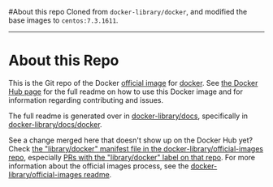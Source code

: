 #About this repo
Cloned from `docker-library/docker`, and modified the base images to `centos:7.3.1611`.

-------------------------------------------------------------------------------------

# About this Repo

This is the Git repo of the Docker [official image](https://docs.docker.com/docker-hub/official_repos/) for [docker](https://registry.hub.docker.com/_/docker/). See [the Docker Hub page](https://registry.hub.docker.com/_/docker/) for the full readme on how to use this Docker image and for information regarding contributing and issues.

The full readme is generated over in [docker-library/docs](https://github.com/docker-library/docs), specifically in [docker-library/docs/docker](https://github.com/docker-library/docs/tree/master/docker).

See a change merged here that doesn't show up on the Docker Hub yet? Check [the "library/docker" manifest file in the docker-library/official-images repo](https://github.com/docker-library/official-images/blob/master/library/docker), especially [PRs with the "library/docker" label on that repo](https://github.com/docker-library/official-images/labels/library%2Fdocker). For more information about the official images process, see the [docker-library/official-images readme](https://github.com/docker-library/official-images/blob/master/README.md).

